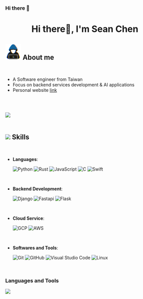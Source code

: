 ### Hi there 👋 



<h1 align="center">Hi there👋, I'm Sean Chen </h1>

## <picture><img src = "https://github.com/0xAbdulKhalid/0xAbdulKhalid/raw/main/assets/mdImages/about_me.gif" width = 50px></picture> **About me**

<br>

- A Software engineer from Taiwan
- Focus on backend services development & AI applications
- Personal website [link](https://www.linkedin.com/in/yi-hsum-chen-362401209/)

<br><br> 

<img src="https://user-images.githubusercontent.com/73097560/115834477-dbab4500-a447-11eb-908a-139a6edaec5c.gif"><br><br>

## <img src="https://media2.giphy.com/media/QssGEmpkyEOhBCb7e1/giphy.gif?cid=ecf05e47a0n3gi1bfqntqmob8g9aid1oyj2wr3ds3mg700bl&rid=giphy.gif" width ="25"><b> Skills</b>
<br>

<p align="center">

- **Languages**:
  
    ![Python](https://img.shields.io/badge/Python%20-%2314354C.svg?style=for-the-badge&logo=python&logoColor=white)
    ![Rust](https://img.shields.io/badge/Rust%20-%2314354C.svg?style=for-the-badge&logo=rust&logoColor=white)
    ![JavaScript](https://img.shields.io/badge/JavaScript%20-%23F7DF1E.svg?style=for-the-badge&logo=javascript&logoColor=black)
    ![C](https://img.shields.io/badge/C%20-%232370ED.svg?style=for-the-badge&logo=c&logoColor=white)
    ![Swift](https://img.shields.io/badge/Swift%20-%232370ED.svg?style=for-the-badge&logo=swift&logoColor=white)
    
<br>   
    
- **Backend Development**:


   ![Django](https://img.shields.io/badge/django%20-%24327FC7.svg?style=for-the-badge&logo=django&logoColor=white)
   ![Fastapi](https://img.shields.io/badge/fastapi%20-%24327FC7.svg?style=for-the-badge&logo=fastapi&logoColor=white)
   ![Flask](https://img.shields.io/badge/flask%20-%23327FC7.svg?style=for-the-badge&logo=fastapi&logoColor=white)

<br>

- **Cloud Service**:

    ![GCP](https://img.shields.io/badge/gcp%20-%23327FC7.svg?style=for-the-badge&logo=googlecloud&logoColor=white)
    ![AWS](https://img.shields.io/badge/AWS%20-%23327FC7.svg?style=for-the-badge&logo=amazonaws&logoColor=white)
    
<br>

- **Softwares and Tools**:

    ![Git](https://img.shields.io/badge/git-%23F05033.svg?style=for-the-badge&logo=git&logoColor=white)
    ![GitHub](https://img.shields.io/badge/github-%23121011.svg?style=for-the-badge&logo=github&logoColor=white)
    ![Visual Studio Code](https://img.shields.io/badge/Visual%20Studio%20Code-0078d7.svg?style=for-the-badge&logo=visual-studio-code&logoColor=white)
    ![Linux](https://img.shields.io/badge/Linux-FCC624?style=for-the-badge&logo=linux&logoColor=black) 

<br>

### Languages and Tools
![](https://skillicons.dev/icons?i=py,django,fastapi,flask,tensorflow,pytorch,linux,nginx,js,ts,threejs,css,sass,html,react,vue,swift,c,vscode,vim,processing,bash,selenium,sqlite,mysql,postgres,redis,firebase,postman,docker,git,github,linkedin,twitter&theme=light&perline=25)


